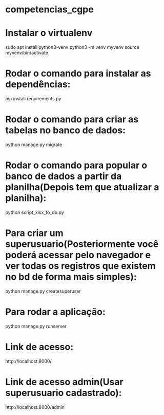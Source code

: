 # competencias_cgpe

# Instalar o virtualenv

sudo apt install python3-venv
python3 -m venv myvenv
source myvenv/bin/activate

# Rodar o comando para instalar as dependências:

pip install requirements.py

# Rodar o comando para criar as tabelas no banco de dados:

python manage.py migrate

# Rodar o comando para popular o banco de dados a partir da planilha(Depois tem que atualizar a planilha):

python script_xlsx_to_db.py

# Para criar um superusuario(Posteriormente você poderá acessar pelo navegador e ver todas os registros que existem no bd de forma mais simples):

python manage.py createsuperuser

# Para rodar a aplicação:

python manage.py runserver

# Link de acesso:

http://localhost:8000/

# Link de acesso admin(Usar superusuario cadastrado):

http://localhost:8000/admin
